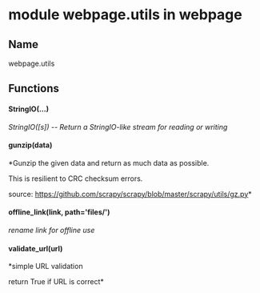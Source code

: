 # module webpage.utils in webpage

## Name

webpage.utils

## Functions

#### StringIO(...)
*StringIO([s]) -- Return a StringIO-like stream for reading or writing*


#### gunzip(data)
*Gunzip the given data and return as much data as possible.

This is resilient to CRC checksum errors.

source: https://github.com/scrapy/scrapy/blob/master/scrapy/utils/gz.py*


#### offline_link(link, path='files/')
*rename link for offline use*


#### validate_url(url)
*simple URL validation

return True if URL is correct*


